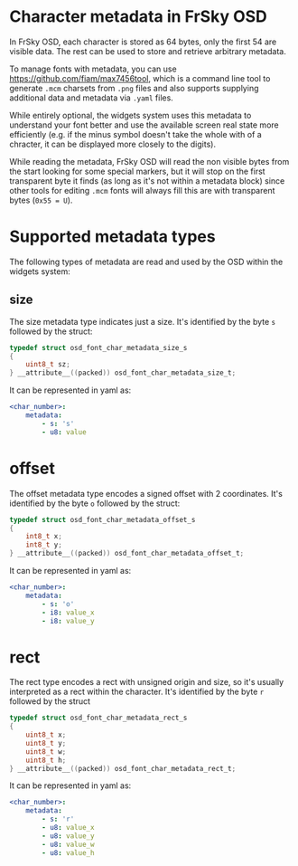 Character metadata in FrSky OSD
===============================

In FrSky OSD, each character is stored as 64 bytes, only the first 54 are visible data.
The rest can be used to store and retrieve arbitrary metadata.

To manage fonts with metadata, you can use https://github.com/fiam/max7456tool, which is a
command line tool to generate `.mcm` charsets from `.png` files and also supports supplying
additional data and metadata via `.yaml` files.

While entirely optional, the widgets system uses this metadata to understand your font better
and use the available screen real state more efficiently (e.g. if the minus symbol doesn't take
the whole with of a chracter, it can be displayed more closely to the digits).

While reading the metadata, FrSky OSD will read the non visible bytes from the start looking
for some special markers, but it will stop on the first transparent byte it finds (as long as
it's not within a metadata block) since other tools for editing `.mcm` fonts will always fill
this are with transparent bytes (`0x55 = U`).

# Supported metadata types

The following types of metadata are read and used by the OSD within the widgets system:

## size

The size metadata type indicates just a size. It's identified by the byte `s` followed by
the struct:

```c
typedef struct osd_font_char_metadata_size_s
{
    uint8_t sz;
} __attribute__((packed)) osd_font_char_metadata_size_t;
```

It can be represented in yaml as:

```yaml
<char_number>:
    metadata:
        - s: 's'
        - u8: value
```

# offset

The offset metadata type encodes a signed offset with 2 coordinates. It's identified by the
byte `o` followed by the struct:

```c
typedef struct osd_font_char_metadata_offset_s
{
    int8_t x;
    int8_t y;
} __attribute__((packed)) osd_font_char_metadata_offset_t;
```

It can be represented in yaml as:

```yaml
<char_number>:
    metadata:
        - s: 'o'
        - i8: value_x
        - i8: value_y
```

# rect

The rect type encodes a rect with unsigned origin and size, so it's usually interpreted as a rect
within the character. It's identified by the byte `r` followed by the struct

```c
typedef struct osd_font_char_metadata_rect_s
{
    uint8_t x;
    uint8_t y;
    uint8_t w;
    uint8_t h;
} __attribute__((packed)) osd_font_char_metadata_rect_t;
```

It can be represented in yaml as:

```yaml
<char_number>:
    metadata:
        - s: 'r'
        - u8: value_x
        - u8: value_y
        - u8: value_w
        - u8: value_h
```
